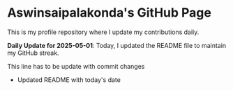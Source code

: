 # Aswinsaipalakonda's GitHub Page

This is my profile repository where I update my contributions daily.

**Daily Update for 2025-05-01**: Today, I updated the README file to maintain my GitHub streak.

This line has to be update with commit changes 
 - Updated README with today's date
